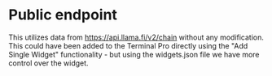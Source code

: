 # Public endpoint

This utilizes data from https://api.llama.fi/v2/chain without any modification. This could have been added to the Terminal Pro directly using the "Add Single Widget" functionality - but using the widgets.json file we have more control over the widget.
